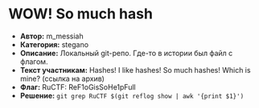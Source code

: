 # WOW! So much hash

+ __Автор:__ m_messiah
+ __Категория:__ stegano
+ __Описание:__ Локальный git-репо. Где-то в истории был файл с флагом.
+ __Текст участникам:__ Hashes! I like hashes! So much hashes! Which is mine? (ссылка на архив)
+ __Флаг:__ RuCTF: ReF1oGisSoHe1pFull
+ __Решение:__ `git grep RuCTF $(git reflog show | awk '{print $1}')`

